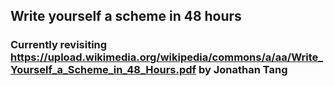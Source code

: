 ## Write yourself a scheme in 48 hours
### Currently revisiting https://upload.wikimedia.org/wikipedia/commons/a/aa/Write_Yourself_a_Scheme_in_48_Hours.pdf by Jonathan Tang

